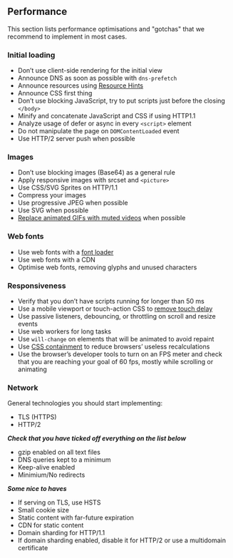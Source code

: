 ## Performance
This section lists performance optimisations and "gotchas" that we recommend to implement in most cases.

### Initial loading


* Don’t use client-side rendering for the initial view
* Announce DNS as soon as possible with `dns-prefetch`
* Announce resources using [Resource Hints](https://www.w3.org/TR/resource-hints/)
* Announce CSS first thing
* Don’t use blocking JavaScript, try to put scripts just before the closing `</body>`
* Minify and concatenate JavaScript and CSS if using HTTP1.1
* Analyze usage of defer or async in every `<script>` element
* Do not manipulate the page on `DOMContentLoaded` event
* Use HTTP/2 server push when possible

### Images

* Don’t use blocking images (Base64) as a general rule
* Apply responsive images with srcset and `<picture>`
* Use CSS/SVG Sprites on HTTP/1.1
* Compress your images
* Use progressive JPEG when possible
* Use SVG when possible
* [Replace animated GIFs with muted videos](http://rigor.com/blog/2015/12/optimizing-animated-gifs-with-html5-video) when possible

### Web fonts

* Use web fonts with a [font loader](https://github.com/typekit/webfontloader)
* Use web fonts with a CDN
* Optimise web fonts, removing glyphs and unused characters

### Responsiveness

* Verify that you don’t have scripts running for longer than 50 ms
* Use a mobile viewport or touch-action CSS to [remove touch delay](https://developers.google.com/web/updates/2013/12/300ms-tap-delay-gone-away)
* Use passive listeners, debouncing, or throttling on scroll and resize events
* Use web workers for long tasks
* Use `will-change` on elements that will be animated to avoid repaint
* Use [CSS containment](https://developers.google.com/web/updates/2016/06/css-containment) to reduce browsers’ useless recalculations
* Use the browser’s developer tools to turn on an FPS meter and check that you are reaching your goal of 60 fps, mostly while scrolling or animating

### Network

General technologies you should start implementing:

* TLS (HTTPS)
* HTTP/2

***Check that you have ticked off everything on the list below***

* gzip enabled on all text files
* DNS queries kept to a minimum
* Keep-alive enabled
* Minimium/No redirects

***Some nice to haves***

* If serving on TLS, use HSTS
* Small cookie size
* Static content with far-future expiration
* CDN for static content
* Domain sharding for HTTP/1.1
* If domain sharding enabled, disable it for HTTP/2 or use a multidomain certificate
